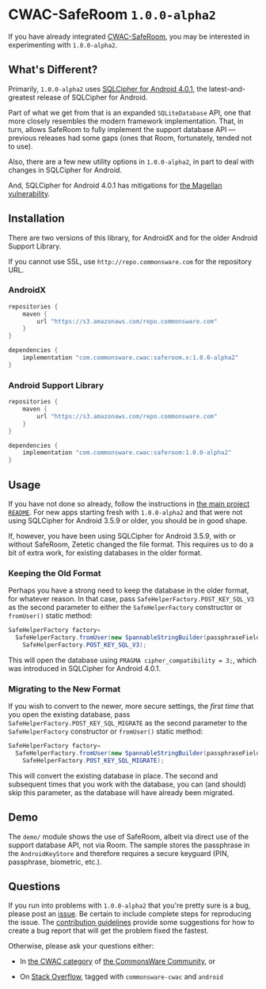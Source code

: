 # CWAC-SafeRoom `1.0.0-alpha2`

If you have already integrated [CWAC-SafeRoom](https://github.com/commonsguy/cwac-saferoom),
you may be interested in experimenting with `1.0.0-alpha2`.

## What's Different?

Primarily, `1.0.0-alpha2` uses [SQLCipher for Android 4.0.1](https://www.zetetic.net/blog/2018/12/18/sqlcipher-401-release/),
the latest-and-greatest release of SQLCipher for Android.

Part of what we get from that is an expanded `SQLiteDatabase` API, one that more
closely resembles the modern framework implementation. That, in turn, allows
SafeRoom to fully implement the support database API &mdash; previous releases
had some gaps (ones that Room, fortunately, tended not to use).

Also, there are a few new utility options in `1.0.0-alpha2`, in part to deal with
changes in SQLCipher for Android.

And, SQLCipher for Android 4.0.1 has mitigations for
[the Magellan vulnerability](https://commonsware.com/blog/2018/12/15/sqlite-magellan-bug-your-app.html).

## Installation

There are two versions of this library, for AndroidX and for the older Android Support Library.

If you cannot use SSL, use `http://repo.commonsware.com` for the repository URL.

### AndroidX

```groovy
repositories {
    maven {
        url "https://s3.amazonaws.com/repo.commonsware.com"
    }
}

dependencies {
    implementation "com.commonsware.cwac:saferoom.x:1.0.0-alpha2"
}
```

### Android Support Library

```groovy
repositories {
    maven {
        url "https://s3.amazonaws.com/repo.commonsware.com"
    }
}

dependencies {
    implementation "com.commonsware.cwac:saferoom:1.0.0-alpha2"
}
```

## Usage

If you have not done so already, follow the instructions in
[the main project `README`](https://github.com/commonsguy/cwac-saferoom).
For new apps starting fresh with `1.0.0-alpha2` and that were not using
SQLCipher for Android 3.5.9 or older, you should be in good shape.

If, however, you have been using SQLCipher for Android 3.5.9, with or without
SafeRoom, Zetetic changed the file format. This requires us to do a bit of extra
work, for existing databases in the older format.

### Keeping the Old Format

Perhaps you have a strong need to keep the database in the older format, for
whatever reason. In that case, pass `SafeHelperFactory.POST_KEY_SQL_V3` as the
second parameter to either the `SafeHelperFactory` constructor or `fromUser()`
static method:

```java
SafeHelperFactory factory=
  SafeHelperFactory.fromUser(new SpannableStringBuilder(passphraseField.getText()),
    SafeHelperFactory.POST_KEY_SQL_V3);
```

This will open the database using `PRAGMA cipher_compatibility = 3;`, which was introduced
in SQLCipher for Android 4.0.1.

### Migrating to the New Format

If you wish to convert to the newer, more secure settings, the *first time* that
you open the existing database, pass `SafeHelperFactory.POST_KEY_SQL_MIGRATE`
as the second parameter to the `SafeHelperFactory` constructor or `fromUser()`
static method:

```java
SafeHelperFactory factory=
  SafeHelperFactory.fromUser(new SpannableStringBuilder(passphraseField.getText()),
    SafeHelperFactory.POST_KEY_SQL_MIGRATE);
```

This will convert the existing database in place. The second and subsequent times
that you work with the database, you can (and should) skip this parameter, as the
database will have already been migrated.

## Demo

The `demo/` module shows the use of SafeRoom, albeit via direct use of the support
database API, not via Room. The sample stores the passphrase in the
`AndroidKeyStore` and therefore requires a secure keyguard (PIN, passphrase,
biometric, etc.).

## Questions

If you run into problems with `1.0.0-alpha2` that you're pretty sure is a bug,
please post an [issue](https://github.com/commonsguy/cwac-saferoom/issues).
Be certain to include complete steps for reproducing the issue.
The [contribution guidelines](CONTRIBUTING.md)
provide some suggestions for how to create a bug report that will get
the problem fixed the fastest.

Otherwise, please ask your questions either:

- In [the CWAC category](https://community.commonsware.com/c/cwac) of
[the CommonsWare Community](https://community.commonsware.com/), or

- On [Stack Overflow](http://stackoverflow.com/questions/ask), tagged with
`commonsware-cwac` and `android`

